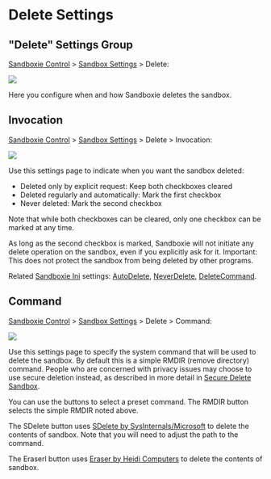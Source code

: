 # Delete Settings

## "Delete" Settings Group

[Sandboxie Control](SP_SBControl.md) > [Sandbox Settings](SandboxSettings.md) > Delete:

![](../Media/DeleteSettings.png)

Here you configure when and how Sandboxie deletes the sandbox.

## Invocation

[Sandboxie Control](SP_SBControl.md) > [Sandbox Settings](SandboxSettings.md) > Delete > Invocation:

![](../Media/DeleteInvocationSettings.png)

Use this settings page to indicate when you want the sandbox deleted:

* Deleted only by explicit request: Keep both checkboxes cleared
* Deleted regularly and automatically: Mark the first checkbox
* Never deleted: Mark the second checkbox 

Note that while both checkboxes can be cleared, only one checkbox can be marked at any time.

As long as the second checkbox is marked, Sandboxie will not initiate any delete operation on the sandbox, even if you explicitly ask for it. Important: This does not protect the sandbox from being deleted by other programs.

Related [Sandboxie Ini](SandboxieIni.md) settings: [AutoDelete](AutoDelete.md), [NeverDelete](NeverDelete.md), [DeleteCommand](DeleteCommand.md).

## Command

[Sandboxie Control](SP_SBControl.md) > [Sandbox Settings](SandboxSettings.md) > Delete > Command:

![](../Media/DeleteCommandSettings.png)

Use this settings page to specify the system command that will be used to delete the sandbox. By default this is a simple RMDIR (remove directory) command. People who are concerned with privacy issues may choose to use secure deletion instead, as described in more detail in [Secure Delete Sandbox](SecureDeleteSandbox.md).

You can use the buttons to select a preset command. The RMDIR button selects the simple RMDIR noted above.

The SDelete button uses [SDelete by SysInternals/Microsoft](https://docs.microsoft.com/en-us/sysinternals/downloads/sdelete) to delete the contents of sandbox. Note that you will need to adjust the path to the command.

The Eraserl button uses [Eraser by Heidi Computers](https://eraser.heidi.ie/) to delete the contents of sandbox.
